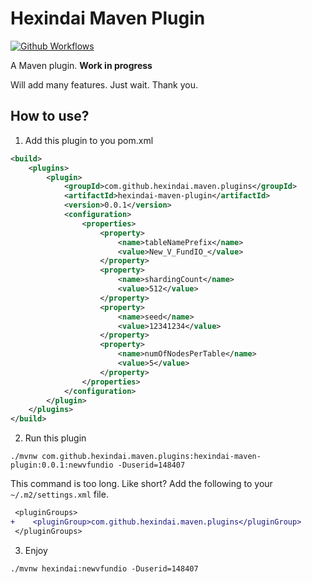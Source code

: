 <!---
 Licensed to the Apache Software Foundation (ASF) under one or more
 contributor license agreements.  See the NOTICE file distributed with
 this work for additional information regarding copyright ownership.
 The ASF licenses this file to You under the Apache License, Version 2.0
 (the "License"); you may not use this file except in compliance with
 the License.  You may obtain a copy of the License at

      http://www.apache.org/licenses/LICENSE-2.0

 Unless required by applicable law or agreed to in writing, software
 distributed under the License is distributed on an "AS IS" BASIS,
 WITHOUT WARRANTIES OR CONDITIONS OF ANY KIND, either express or implied.
 See the License for the specific language governing permissions and
 limitations under the License.
-->

Hexindai Maven Plugin
======

[![Github Workflows](https://github.com/hexindai/hexindai-maven-plugin/workflows/ci-with-maven/badge.svg)](https://github.com/hexindai/hexindai-maven-plugin/actions?query=workflow%3Aci-with-maven)

A Maven plugin. **Work in progress**

Will add many features. Just wait. Thank you.

How to use?
---------------
1. Add this plugin to you pom.xml
```xml
<build>
    <plugins>
        <plugin>
            <groupId>com.github.hexindai.maven.plugins</groupId>
            <artifactId>hexindai-maven-plugin</artifactId>
            <version>0.0.1</version>
            <configuration>
                <properties>
                    <property>
                        <name>tableNamePrefix</name>
                        <value>New_V_FundIO_</value>
                    </property>
                    <property>
                        <name>shardingCount</name>
                        <value>512</value>
                    </property>
                    <property>
                        <name>seed</name>
                        <value>12341234</value>
                    </property>
                    <property>
                        <name>numOfNodesPerTable</name>
                        <value>5</value>
                    </property>
                </properties>
            </configuration>
        </plugin>
    </plugins>
</build>
```
2. Run this plugin

```shell script
./mvnw com.github.hexindai.maven.plugins:hexindai-maven-plugin:0.0.1:newvfundio -Duserid=148407
```

This command is too long. Like short? Add the following to your `~/.m2/settings.xml` file.

```diff
 <pluginGroups>
+    <pluginGroup>com.github.hexindai.maven.plugins</pluginGroup>
 </pluginGroups>
```

3. Enjoy

```shell script
./mvnw hexindai:newvfundio -Duserid=148407
```

